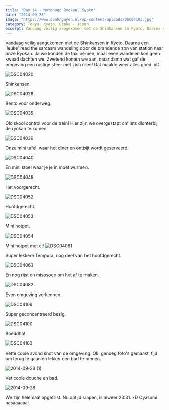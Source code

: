 ```yaml
---
title: "Day 14 - Motonago Ryokan, Kyoto"
date: "2014-09-28"
image: "https://www.danhnguyen.nl/wp-content/uploads/DSC04103.jpg"
category: Tokyo, Kyoto, Osaka - Japan
excerpt: Vandaag veilig aangekomen met de Shinkansen in Kyoto. Daarna een 'leuke' read the sarcasm wandeling door de...
---
```


Vandaag veilig aangekomen met de Shinkansen in Kyoto. Daarna een 'leuke' read the sarcasm wandeling door de brandende zon van station naar onze Ryokan. Ja we konden de taxi nemen, maar even wandelen kon geen kwaad dachten we. Zwetend komen we aan, maar damn wat gaf de omgeving een rustige sfeer met zich mee! Dat maakte weer alles goed. xD

![DSC04020](https://www.danhnguyen.nl/wp-content/uploads/DSC04020-1024x575.jpg)

Shinkansen!

![DSC04026](https://www.danhnguyen.nl/wp-content/uploads/DSC04026-1024x575.jpg)

Bento voor onderweg.

![DSC04035](https://www.danhnguyen.nl/wp-content/uploads/DSC04035-1024x575.jpg)

Old skool control voor de trein! Hier zijn we overgestapt om iets dichterbij de ryokan te komen.

![DSC04039](https://www.danhnguyen.nl/wp-content/uploads/DSC04039-1024x575.jpg)

Onze mini tafel, waar het diner en ontbijt wordt geserveerd.

![DSC04040](https://www.danhnguyen.nl/wp-content/uploads/DSC04040-1024x575.jpg)

En mini stoel waar je je in moet wurmen.

![DSC04048](https://www.danhnguyen.nl/wp-content/uploads/DSC04048-1024x575.jpg)

Het voorgerecht.

![DSC04052](https://www.danhnguyen.nl/wp-content/uploads/DSC04052-1024x575.jpg)

Hoofdgerecht.

![DSC04053](https://www.danhnguyen.nl/wp-content/uploads/DSC04053-1024x575.jpg)

Mini hotpot.

![DSC04054](https://www.danhnguyen.nl/wp-content/uploads/DSC04054-1024x575.jpg)

Mini hotpot met ei! ![DSC04061](https://www.danhnguyen.nl/wp-content/uploads/DSC04061-1024x575.jpg)

Super lekkere Tempura, nog deel van het hoofdgerecht.

![DSC04063](https://www.danhnguyen.nl/wp-content/uploads/DSC04063-1024x575.jpg)

En nog rijst en misosoep om het af te maken.

![DSC04083](https://www.danhnguyen.nl/wp-content/uploads/DSC04083-1024x575.jpg)

Even omgeving verkennen.

![DSC04109](https://www.danhnguyen.nl/wp-content/uploads/DSC04109-1024x575.jpg)

Super geconcentreerd bezig.

![DSC04100](https://www.danhnguyen.nl/wp-content/uploads/DSC04100-1024x575.jpg)

Boeddha!

![DSC04103](https://www.danhnguyen.nl/wp-content/uploads/DSC04103-1024x575.jpg)

Vette coole avond shot van de omgeving. Ok, genoeg foto's gemaakt, tijd om terug te gaan en lekker een bad te nemen.

![2014-09-28 (1)](https://www.danhnguyen.nl/wp-content/uploads/2014-09-28-1-1024x575.jpg)

Vet coole douche en bad.

![2014-09-28](https://www.danhnguyen.nl/wp-content/uploads/2014-09-28.jpg)

We zijn helemaal opgefrist. Nu optijd slapen, is alweer 23:31. xD Oyasumi nasaaaaaai.
